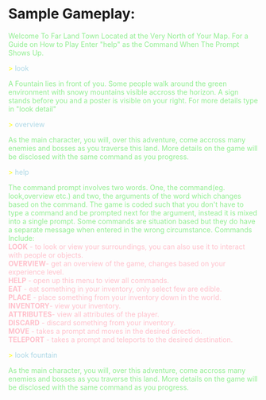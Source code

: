 # Sample Gameplay:

<span style='color:lightgreen'>
Welcome To Far Land Town Located at the Very North of Your Map. For a Guide on How to Play Enter "help" as the Command When The Prompt Shows Up.
</span>

<span style='color:yellow'>\> </span><span style = 'color:lightblue'>look</span>

<span style='color:lightgreen'>A Fountain lies in front of you. Some people walk around the green environment with snowy mountains visible accross the horizon. A sign stands before you and a poster is visible on your right. For more details type in "look detail"</span>

<span style='color:yellow'>\> </span><span style = 'color:lightblue'>overview</span>

<span style='color:lightgreen'>As the main character, you will, over this adventure, come accross many enemies and bosses as you traverse this land. More details on the game will be disclosed with the same command as you progress.</span>

<span style='color:yellow'>\> </span><span style = 'color:lightblue'>help</span>

<span style='color:lightgreen'>The command prompt involves two words. One, the command(eg. look,overview etc.) and two, the arguments of the word which changes based on the command. The game is coded such that you don't have to type a command and be prompted next for the argument, instead it is mixed into a single prompt. Some commands are situation based but they do have a separate message when entered in the wrong circumstance. Commands Include:<br/>
<span style='color:pink'>
**LOOK** - to look or view your surroundings, you can also use it to interact with people or objects. <br/>
**OVERVIEW**- get an overview of the game, changes based on your experience level.<br/>
**HELP** - open up this menu to view all commands.<br/>
**EAT** - eat something in your inventory, only select few are edible.<br/>
**PLACE** - place something from your inventory down in the world.<br/>
**INVENTORY**- view your inventory.<br/>
**ATTRIBUTES**- view all attributes of the player.<br/>
**DISCARD** - discard something from your inventory.<br/>
**MOVE** - takes a prompt and moves in the desired direction.<br/>
**TELEPORT** - takes a prompt and teleports to the desired destination.<br/>

<span style='color:yellow'>\> </span><span style='color:lightblue'>look fountain</span>

<span style='color:lightgreen'>As the main character, you will, over this adventure, come accross many enemies and bosses as you traverse this land. More details on the game will be disclosed with the same command as you progress.</span>